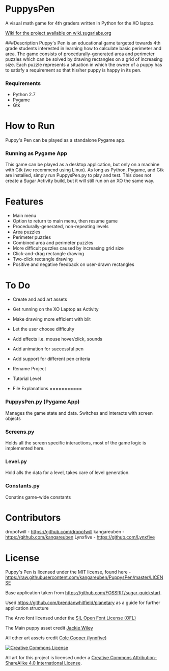 PuppysPen
=========

A visual math game for 4th graders written in Python for the XO laptop.

[Wiki for the project available on wiki.sugarlabs.org](http://wiki.sugarlabs.org/go/Puppy%27s_Pen)


###Description 
Puppy's Pen is an educational game targeted towards 4th grade students interested in learning how to calculate basic perimeter and area. The game consists of procedurally-generated area and perimeter puzzles which can be solved by drawing rectangles on a grid of increasing size. Each puzzle represents a situation in which the owner of a puppy has to satisfy a requirement so that his/her puppy is happy in its pen.


### Requirements
- Python 2.7
- Pygame
- Gtk

How to Run
=========

Puppy's Pen can be played as a standalone Pygame app.

### Running as Pygame App

This game can be played as a desktop application, but only on a machine with Gtk (we recommend using Linux). As long as Python, Pygame, and Gtk are installed, simply run PuppysPen.py to play and test. This does not create a Sugar Activity build, but it will still run on an XO the same way.

Features
==========
- Main menu
- Option to return to main menu, then resume game
- Procedurally-generated, non-repeating levels
- Area puzzles
- Perimeter puzzles
- Combined area and perimeter puzzles
- More difficult puzzles caused by increasing grid size
- Click-and-drag rectangle drawing
- Two-click rectangle drawing
- Positive and negative feedback on user-drawn rectangles


To Do
==========
- Create and add art assets
- Get running on the XO Laptop as Activity
- Make drawing more efficient with blit
- Let the user choose difficulty
- Add effects i.e. mouse hover/click, sounds
- Add animation for successful pen
- Add support for different pen criteria
- Rename Project
- Tutorial Level

- File Explanations
===========

### PuppysPen.py (Pygame App)
Manages the game state and data. Switches and interacts with screen objects

### Screens.py
Holds all the screen specific interactions, most of the game logic is implemented here.

### Level.py
Hold alls the data for a level, takes care of level generation.

### Constants.py
Conatins game-wide constants

Contributors
==========
dropofwill - https://github.com/dropofwill
kangareuben - https://github.com/kangareuben
Lynxfive - https://github.com/Lynxfive

License
=======

Puppy's Pen is licensed under the MIT license, found here -  https://raw.githubusercontent.com/kangareuben/PuppysPen/master/LICENSE

Base application taken from https://github.com/FOSSRIT/sugar-quickstart.

Used https://github.com/brendanwhitfield/planetary as a guide for further application structure

The Arvo font licensed under the [SIL Open Font License (OFL)](http://scripts.sil.org/cms/scripts/page.php?site_id=nrsi&id=OFL)

The Main puppy asset credit [Jackie Wiley](http://jlw6587.wix.com/portfolio)

All other art assets credit [Cole Cooper (lynxfive)](https://github.com/lynxfive)

[<img alt="Creative Commons License" style="border-width:0" src="https://i.creativecommons.org/l/by-sa/4.0/88x31.png" />](http://creativecommons.org/licenses/by-sa/4.0/")

All art for this project is licensed under a [Creative Commons Attribution-ShareAlike 4.0 International License](http://creativecommons.org/licenses/by-sa/4.0/).
